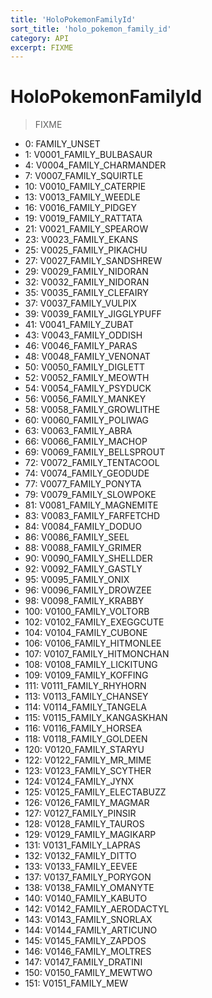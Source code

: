 ```yaml
---
title: 'HoloPokemonFamilyId'
sort_title: 'holo_pokemon_family_id'
category: API
excerpt: FIXME
---
```


# HoloPokemonFamilyId

> FIXME

- 0: FAMILY_UNSET
- 1: V0001_FAMILY_BULBASAUR
- 4: V0004_FAMILY_CHARMANDER
- 7: V0007_FAMILY_SQUIRTLE
- 10: V0010_FAMILY_CATERPIE
- 13: V0013_FAMILY_WEEDLE
- 16: V0016_FAMILY_PIDGEY
- 19: V0019_FAMILY_RATTATA
- 21: V0021_FAMILY_SPEAROW
- 23: V0023_FAMILY_EKANS
- 25: V0025_FAMILY_PIKACHU
- 27: V0027_FAMILY_SANDSHREW
- 29: V0029_FAMILY_NIDORAN
- 32: V0032_FAMILY_NIDORAN
- 35: V0035_FAMILY_CLEFAIRY
- 37: V0037_FAMILY_VULPIX
- 39: V0039_FAMILY_JIGGLYPUFF
- 41: V0041_FAMILY_ZUBAT
- 43: V0043_FAMILY_ODDISH
- 46: V0046_FAMILY_PARAS
- 48: V0048_FAMILY_VENONAT
- 50: V0050_FAMILY_DIGLETT
- 52: V0052_FAMILY_MEOWTH
- 54: V0054_FAMILY_PSYDUCK
- 56: V0056_FAMILY_MANKEY
- 58: V0058_FAMILY_GROWLITHE
- 60: V0060_FAMILY_POLIWAG
- 63: V0063_FAMILY_ABRA
- 66: V0066_FAMILY_MACHOP
- 69: V0069_FAMILY_BELLSPROUT
- 72: V0072_FAMILY_TENTACOOL
- 74: V0074_FAMILY_GEODUDE
- 77: V0077_FAMILY_PONYTA
- 79: V0079_FAMILY_SLOWPOKE
- 81: V0081_FAMILY_MAGNEMITE
- 83: V0083_FAMILY_FARFETCHD
- 84: V0084_FAMILY_DODUO
- 86: V0086_FAMILY_SEEL
- 88: V0088_FAMILY_GRIMER
- 90: V0090_FAMILY_SHELLDER
- 92: V0092_FAMILY_GASTLY
- 95: V0095_FAMILY_ONIX
- 96: V0096_FAMILY_DROWZEE
- 98: V0098_FAMILY_KRABBY
- 100: V0100_FAMILY_VOLTORB
- 102: V0102_FAMILY_EXEGGCUTE
- 104: V0104_FAMILY_CUBONE
- 106: V0106_FAMILY_HITMONLEE
- 107: V0107_FAMILY_HITMONCHAN
- 108: V0108_FAMILY_LICKITUNG
- 109: V0109_FAMILY_KOFFING
- 111: V0111_FAMILY_RHYHORN
- 113: V0113_FAMILY_CHANSEY
- 114: V0114_FAMILY_TANGELA
- 115: V0115_FAMILY_KANGASKHAN
- 116: V0116_FAMILY_HORSEA
- 118: V0118_FAMILY_GOLDEEN
- 120: V0120_FAMILY_STARYU
- 122: V0122_FAMILY_MR_MIME
- 123: V0123_FAMILY_SCYTHER
- 124: V0124_FAMILY_JYNX
- 125: V0125_FAMILY_ELECTABUZZ
- 126: V0126_FAMILY_MAGMAR
- 127: V0127_FAMILY_PINSIR
- 128: V0128_FAMILY_TAUROS
- 129: V0129_FAMILY_MAGIKARP
- 131: V0131_FAMILY_LAPRAS
- 132: V0132_FAMILY_DITTO
- 133: V0133_FAMILY_EEVEE
- 137: V0137_FAMILY_PORYGON
- 138: V0138_FAMILY_OMANYTE
- 140: V0140_FAMILY_KABUTO
- 142: V0142_FAMILY_AERODACTYL
- 143: V0143_FAMILY_SNORLAX
- 144: V0144_FAMILY_ARTICUNO
- 145: V0145_FAMILY_ZAPDOS
- 146: V0146_FAMILY_MOLTRES
- 147: V0147_FAMILY_DRATINI
- 150: V0150_FAMILY_MEWTWO
- 151: V0151_FAMILY_MEW
